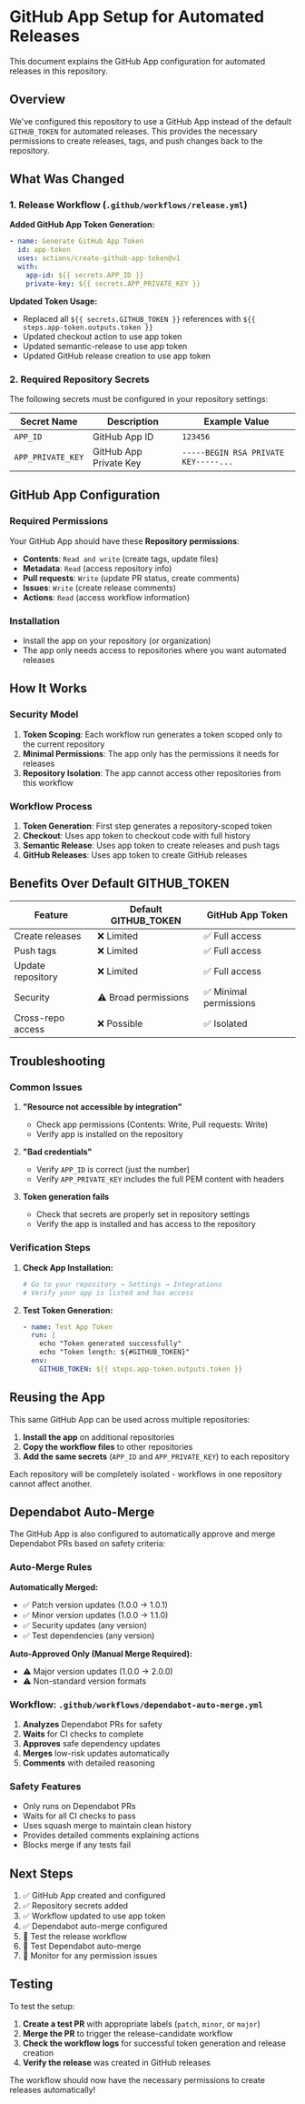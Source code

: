 # GitHub App Setup for Automated Releases

This document explains the GitHub App configuration for automated releases in this repository.

## Overview

We've configured this repository to use a GitHub App instead of the default `GITHUB_TOKEN` for automated releases. This provides the necessary permissions to create releases, tags, and push changes back to the repository.

## What Was Changed

### 1. Release Workflow (`.github/workflows/release.yml`)

**Added GitHub App Token Generation:**
```yaml
- name: Generate GitHub App Token
  id: app-token
  uses: actions/create-github-app-token@v1
  with:
    app-id: ${{ secrets.APP_ID }}
    private-key: ${{ secrets.APP_PRIVATE_KEY }}
```

**Updated Token Usage:**
- Replaced all `${{ secrets.GITHUB_TOKEN }}` references with `${{ steps.app-token.outputs.token }}`
- Updated checkout action to use app token
- Updated semantic-release to use app token
- Updated GitHub release creation to use app token

### 2. Required Repository Secrets

The following secrets must be configured in your repository settings:

| Secret Name | Description | Example Value |
|-------------|-------------|---------------|
| `APP_ID` | GitHub App ID | `123456` |
| `APP_PRIVATE_KEY` | GitHub App Private Key | `-----BEGIN RSA PRIVATE KEY-----...` |

## GitHub App Configuration

### Required Permissions

Your GitHub App should have these **Repository permissions**:

- **Contents**: `Read and write` (create tags, update files)
- **Metadata**: `Read` (access repository info)
- **Pull requests**: `Write` (update PR status, create comments)
- **Issues**: `Write` (create release comments)
- **Actions**: `Read` (access workflow information)

### Installation

- Install the app on your repository (or organization)
- The app only needs access to repositories where you want automated releases

## How It Works

### Security Model

1. **Token Scoping**: Each workflow run generates a token scoped only to the current repository
2. **Minimal Permissions**: The app only has the permissions it needs for releases
3. **Repository Isolation**: The app cannot access other repositories from this workflow

### Workflow Process

1. **Token Generation**: First step generates a repository-scoped token
2. **Checkout**: Uses app token to checkout code with full history
3. **Semantic Release**: Uses app token to create releases and push tags
4. **GitHub Releases**: Uses app token to create GitHub releases

## Benefits Over Default GITHUB_TOKEN

| Feature | Default GITHUB_TOKEN | GitHub App Token |
|---------|---------------------|------------------|
| Create releases | ❌ Limited | ✅ Full access |
| Push tags | ❌ Limited | ✅ Full access |
| Update repository | ❌ Limited | ✅ Full access |
| Security | ⚠️ Broad permissions | ✅ Minimal permissions |
| Cross-repo access | ❌ Possible | ✅ Isolated |

## Troubleshooting

### Common Issues

1. **"Resource not accessible by integration"**
   - Check app permissions (Contents: Write, Pull requests: Write)
   - Verify app is installed on the repository

2. **"Bad credentials"**
   - Verify `APP_ID` is correct (just the number)
   - Verify `APP_PRIVATE_KEY` includes the full PEM content with headers

3. **Token generation fails**
   - Check that secrets are properly set in repository settings
   - Verify the app is installed and has access to the repository

### Verification Steps

1. **Check App Installation:**
   ```bash
   # Go to your repository → Settings → Integrations
   # Verify your app is listed and has access
   ```

2. **Test Token Generation:**
   ```yaml
   - name: Test App Token
     run: |
       echo "Token generated successfully"
       echo "Token length: ${#GITHUB_TOKEN}"
     env:
       GITHUB_TOKEN: ${{ steps.app-token.outputs.token }}
   ```

## Reusing the App

This same GitHub App can be used across multiple repositories:

1. **Install the app** on additional repositories
2. **Copy the workflow files** to other repositories
3. **Add the same secrets** (`APP_ID` and `APP_PRIVATE_KEY`) to each repository

Each repository will be completely isolated - workflows in one repository cannot affect another.

## Dependabot Auto-Merge

The GitHub App is also configured to automatically approve and merge Dependabot PRs based on safety criteria:

### Auto-Merge Rules

**Automatically Merged:**
- ✅ Patch version updates (1.0.0 → 1.0.1)
- ✅ Minor version updates (1.0.0 → 1.1.0)
- ✅ Security updates (any version)
- ✅ Test dependencies (any version)

**Auto-Approved Only (Manual Merge Required):**
- ⚠️ Major version updates (1.0.0 → 2.0.0)
- ⚠️ Non-standard version formats

### Workflow: `.github/workflows/dependabot-auto-merge.yml`

1. **Analyzes** Dependabot PRs for safety
2. **Waits** for CI checks to complete
3. **Approves** safe dependency updates
4. **Merges** low-risk updates automatically
5. **Comments** with detailed reasoning

### Safety Features

- Only runs on Dependabot PRs
- Waits for all CI checks to pass
- Uses squash merge to maintain clean history
- Provides detailed comments explaining actions
- Blocks merge if any tests fail

## Next Steps

1. ✅ GitHub App created and configured
2. ✅ Repository secrets added
3. ✅ Workflow updated to use app token
4. ✅ Dependabot auto-merge configured
5. 🔄 Test the release workflow
6. 🔄 Test Dependabot auto-merge
7. 🔄 Monitor for any permission issues

## Testing

To test the setup:

1. **Create a test PR** with appropriate labels (`patch`, `minor`, or `major`)
2. **Merge the PR** to trigger the release-candidate workflow
3. **Check the workflow logs** for successful token generation and release creation
4. **Verify the release** was created in GitHub releases

The workflow should now have the necessary permissions to create releases automatically!
